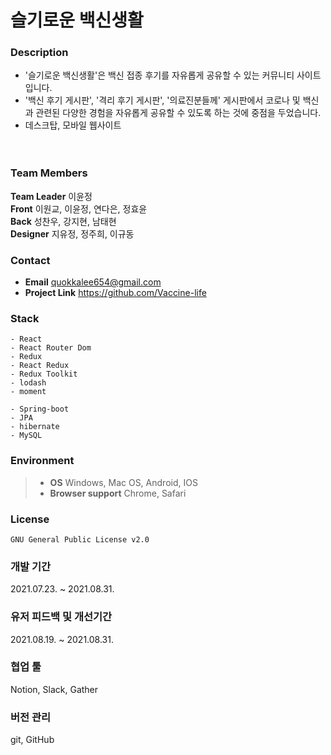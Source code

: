 # 슬기로운 백신생활

### Description

- '슬기로운 백신생활'은 백신 접종 후기를 자유롭게 공유할 수 있는 커뮤니티 사이트입니다.
- '백신 후기 게시판', '격리 후기 게시판', '의료진분들께' 게시판에서 코로나 및 백신과 관련된 다양한 경험을 자유롭게 공유할 수 있도록 하는 것에 중점을 두었습니다.
- 데스크탑, 모바일 웹사이트  
<br/><br/>

### Team Members

**Team Leader** 이윤정  
**Front** 이원교, 이윤정, 연다은, 정효윤  
**Back** 성찬우, 강지현, 남태현  
**Designer** 지유정, 정주희, 이규동  

  
### Contact

- **Email** quokkalee654@gmail.com 
- **Project Link** https://github.com/Vaccine-life  

  
### Stack

    - React
    - React Router Dom
    - Redux
    - React Redux
    - Redux Toolkit
    - lodash
    - moment

    - Spring-boot
    - JPA
    - hibernate
    - MySQL

  
### Environment

> - **OS** Windows, Mac OS, Android, IOS
> - **Browser support** Chrome, Safari  

  
### License

    GNU General Public License v2.0

  
### 개발 기간

2021.07.23. ~ 2021.08.31.  

  
### 유저 피드백 및 개선기간

2021.08.19. ~ 2021.08.31.  

  
### 협업 툴

Notion, Slack, Gather  

  
### 버전 관리

git, GitHub
